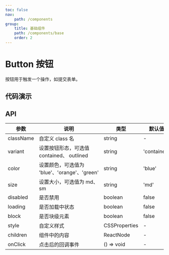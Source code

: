 ```yaml
---
toc: false
nav:
    path: /components
group:
    title: 基础组件
    path: /components/base
    order: 2
---
```


# Button 按钮

按钮用于触发一个操作，如提交表单。

## 代码演示

<code src="./demo/index.tsx"></code>

## API

| 参数      | 说明                                         | 类型          | 默认值      |
| --------- | -------------------------------------------- | ------------- | ----------- |
| className | 自定义 class 名                              | string        | -           |
| variant   | 设置按钮形态，可选值 contained、 outlined    | string        | 'contained' |
| color     | 设置颜色，可选值为 'blue'、'orange'、'green' | string        | 'blue'      |
| size      | 设置大小，可选值为 md、sm                    | string        | 'md'        |
| disabled  | 是否禁用                                     | boolean       | false       |
| loading   | 是否加载中状态                               | boolean       | false       |
| block     | 是否块级元素                                 | boolean       | false       |
| style     | 自定义样式                                   | CSSProperties | -           |
| children  | 组件中的内容                                 | ReactNode     | -           |
| onClick   | 点击后的回调事件                             | () => void    | -           |
